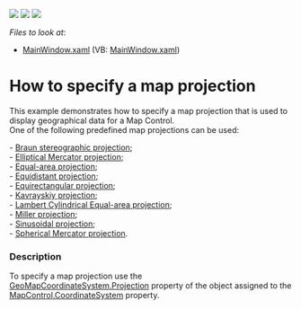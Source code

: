 <!-- default badges list -->
![](https://img.shields.io/endpoint?url=https://codecentral.devexpress.com/api/v1/VersionRange/128571850/21.1.5%2B)
[![](https://img.shields.io/badge/Open_in_DevExpress_Support_Center-FF7200?style=flat-square&logo=DevExpress&logoColor=white)](https://supportcenter.devexpress.com/ticket/details/T232417)
[![](https://img.shields.io/badge/📖_How_to_use_DevExpress_Examples-e9f6fc?style=flat-square)](https://docs.devexpress.com/GeneralInformation/403183)
<!-- default badges end -->
<!-- default file list -->
*Files to look at*:

* [MainWindow.xaml](./CS/MapProjections/MainWindow.xaml) (VB: [MainWindow.xaml](./VB/MapProjections/MainWindow.xaml))
<!-- default file list end -->
# How to specify a map projection


<p>This example demonstrates how to specify a map projection that is used to display geographical data for a Map Control.<br />One of the following predefined map projections can be used:</p>
- <a href="https://documentation.devexpress.com/#WPF/clsDevExpressXpfMapBraunStereographicProjectiontopic">Braun stereographic projection</a>;<br />- <a href="https://documentation.devexpress.com/#WPF/clsDevExpressXpfMapEllipticalMercatorProjectiontopic">Elliptical Mercator projection</a>;<br />- <a href="https://documentation.devexpress.com/#WPF/clsDevExpressXpfMapEqualAreaProjectiontopic">Equal-area projection</a>;<br />- <a href="https://documentation.devexpress.com/#WPF/clsDevExpressXpfMapEquidistantProjectiontopic">Equidistant projection</a>;<br />- <a href="https://documentation.devexpress.com/#WPF/clsDevExpressXpfMapEquirectangularProjectiontopic">Equirectangular projection</a>;<br />- <a href="https://documentation.devexpress.com/#WPF/clsDevExpressXpfMapKavrayskiyProjectiontopic">Kavrayskiy projection</a>;<br />- <a href="https://documentation.devexpress.com/#WPF/clsDevExpressXpfMapLambertCylindricalEqualAreaProjectiontopic">Lambert Cylindrical Equal-area projection</a>;<br />- <a href="https://documentation.devexpress.com/#WPF/clsDevExpressXpfMapMillerProjectiontopic">Miller projection</a>;<br />- <a href="https://documentation.devexpress.com/#WPF/clsDevExpressXpfMapSinusoidalProjectiontopic">Sinusoidal projection</a>;<br />- <a href="https://documentation.devexpress.com/#WPF/clsDevExpressXpfMapSphericalMercatorProjectiontopic">Spherical Mercator projection</a>.


<h3>Description</h3>

To specify a map projection use the <a href="https://documentation.devexpress.com/#WindowsForms/DevExpressXtraMapGeoMapCoordinateSystem_Projectiontopic">GeoMapCoordinateSystem.Projection</a>&nbsp;property of the object assigned to the <a href="https://documentation.devexpress.com/#WindowsForms/DevExpressXtraMapMapControl_CoordinateSystemtopic">MapControl.CoordinateSystem</a>&nbsp;property.

